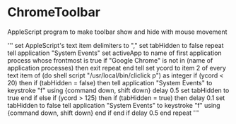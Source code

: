 # ChromeToolbar
AppleScript program to make toolbar show and hide with mouse movement 

'''
set AppleScript's text item delimiters to ","
set tabHidden to false
repeat
	tell application "System Events"
		set activeApp to name of first application process whose frontmost is true
		if "Google Chrome" is not in (name of application processes) then exit repeat
	end tell
	set ycord to item 2 of every text item of (do shell script "/usr/local/bin/cliclick p") as integer
	if (ycord < 20) then
		if (tabHidden = false) then
			tell application "System Events" to keystroke "f" using {command down, shift down}
			delay 0.5
			set tabHidden to true
		end if
	else if (ycord > 125) then
		if (tabHidden = true) then
			delay 0.1
			set tabHidden to false
			tell application "System Events" to keystroke "f" using {command down, shift down}
		end if
	end if
	delay 0.5
end repeat
'''
